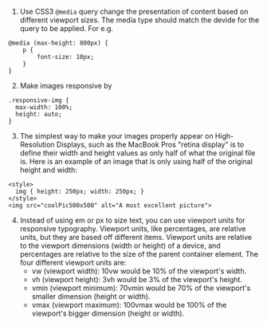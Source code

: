 1. Use CSS3 ```@media``` query change the presentation of content based on different viewport sizes. The media type should match the devide for the query to be applied. 
For e.g.
```
@media (max-height: 800px) {
    p {
        font-size: 10px;
    }
}
```
2. Make images responsive by
```
.responsive-img {
  max-width: 100%;
  height: auto;
}
```
3. The simplest way to make your images properly appear on High-Resolution Displays, such as the MacBook Pros "retina display" is to define their width and height values as only half of what the original file is. Here is an example of an image that is only using half of the original height and width:
```
<style>
  img { height: 250px; width: 250px; }
</style>
<img src="coolPic500x500" alt="A most excellent picture">
```
4. Instead of using em or px to size text, you can use viewport units for responsive typography. Viewport units, like percentages, are relative units, but they are based off different items. Viewport units are relative to the viewport dimensions (width or height) of a device, and percentages are relative to the size of the parent container element. The four different viewport units are:
    -   vw (viewport width): 10vw would be 10% of the viewport's width.
    -   vh (viewport height): 3vh would be 3% of the viewport's height.
    -   vmin (viewport minimum): 70vmin would be 70% of the viewport's smaller dimension (height or width).
    -   vmax (viewport maximum): 100vmax would be 100% of the viewport's bigger dimension (height or width).